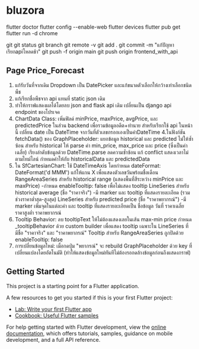 # bluzora

flutter doctor
flutter config --enable-web
flutter devices
flutter pub get
flutter run -d chrome

git
git status
git branch
git remote -v
git add .
git commit -m "แก้ปัญหาเรียกapiโหลดช้า"
git push -f origin main
git push origin frontend_with_api

## Page Price_Forecast
1. แก้รับวันที่จากเดิม Dropdown เป็น DatePicker และแก้ขนาดตัวเลือกให้กว้างเท่าเลือกชนิดพืช
2.  แก้เรียกชื่อพืชจาก api แทนที่ static json เดิม
3.  ทำให้กราฟแสดงผลได้โดยลบ json and flask api เดิม เปลี่ยนเป็น django api endpoint ของโปรเจค 
4. ChartData Class:
  เพิ่มฟิลด์ minPrice, maxPrice, avgPrice, และ predictedPrice ในส่วน backend เพื่อรวมข้อมูลอดีต+ทำนาย สำหรับเรียกใช้ api ในหน้านี้
  เปลี่ยน date เป็น DateTime จากวันที่ตัวเลขกรอกเองเป็นค่าDateTime
4.ในฟังก์ชัน fetchData() ของ GraphPlaceholder:
  แยกข้อมูล historical และ predicted ไม่ให้ซ้ำซ้อน 
  สำหรับ historical ให้ parse ค่า min_price, max_price และ price (ซึ่งเป็นค่าเฉลี่ย)
  เรียงลำดับข้อมูลด้วย DateTime.parse ลดความซ้ำซ้อน แก้ conflict แสดงเวลาไม่ตามไทม์ไลน์
  กำหนดค่าให้กับ historicalData และ predictedData
5. ใน SfCartesianChart:
  ใช้ DateTimeAxis โดยกำหนด dateFormat: DateFormat('d MMM') แก้ให้แกน X เพื่อแสดงตัวเลขวันพร้อมชื่อเดือน
  RangeAreaSeries สำหรับ historical range (แสดงพื้นที่สีระหว่าง minPrice และ maxPrice)
    -กำหนด enableTooltip: false เพื่อไม่แสดง tooltip
  LineSeries สำหรับ historical average (ชื่อ "ราคาจริง")
    -มี marker และ tooltip ที่แสดงรายละเอียด (รวมช่วงราคาต่ำสุด-สูงสุด)
  LineSeries สำหรับ predicted price (ชื่อ "ราคาพยากรณ์")
    -มี marker เพิ่มจุดในแต่ละค่า และ tooltip ที่แสดงรายละเอียดเป็น ชื่อข้อมูล วันที่ ราคาเฉลี่ย ราคาสูงต่ำ ราคาพยากรณ์
6. Tooltip Behavior:
   ลบ tooltipText ให้ไม่ต้องแสดงเลยในเส้น max-min price
  กำหนด _tooltipBehavior ด้วย custom builder เพื่อแสดง tooltip เฉพาะใน LineSeries ที่มีชื่อ "ราคาจริง" และ "ราคาพยากรณ์"
  Tooltip สำหรับ RangeAreaSeries ถูกปิดด้วย enableTooltip: false
7. การเปลี่ยนข้อมูลใหม่:
  เมื่อกดปุ่ม "พยากรณ์" จะ rebuild GraphPlaceholder ด้วย key ที่เปลี่ยนแปลงโดยอัตโนมัติ (ทำให้แสดงข้อมูลใหม่ทันทีไม่ต้องรอกดล้างข้อมูลก่อนถึงแสดงกราฟ)

## Getting Started

This project is a starting point for a Flutter application.

A few resources to get you started if this is your first Flutter project:

- [Lab: Write your first Flutter app](https://docs.flutter.dev/get-started/codelab)
- [Cookbook: Useful Flutter samples](https://docs.flutter.dev/cookbook)

For help getting started with Flutter development, view the
[online documentation](https://docs.flutter.dev/), which offers tutorials,
samples, guidance on mobile development, and a full API reference.
